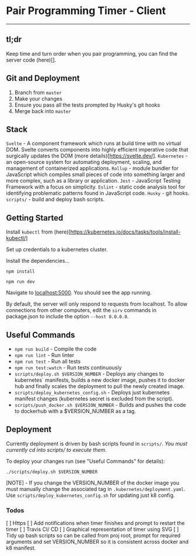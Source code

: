# Pair Programming Timer - Client

---

## tl;dr

Keep time and turn order when you pair programming, you can find the server code (here)[].

## Git and Deployment

1) Branch from `master`
2) Make your changes
3) Ensure you pass all the tests prompted by Husky's git hooks
4) Merge back into `master`

## Stack

`Svelte` - A component framework which runs at build time with no virtual DOM. Svelte converts components into highly efficient imperative code that surgically updates the DOM (more details)[https://svelte.dev/].
`Kubernetes` - an open-source system for automating deployment, scaling, and management of containerized applications.
`Rollup` - module bundler for JavaScript which compiles small pieces of code into something larger and more complex, such as a library or application.
`Jest` - JavaScript Testing Framework with a focus on simplicity.
`Eslint` - static code analysis tool for identifying problematic patterns found in JavaScript code.
`Husky` - git hooks.
`scripts/` - build and deploy bash scripts.

## Getting Started

Install `kubectl` from (here)[https://kubernetes.io/docs/tasks/tools/install-kubectl/]

Set up credentials to a kubernetes cluster.

Install the dependencies...

`npm install`

`npm run dev`

Navigate to [localhost:5000](http://localhost:5000). You should see the app running.

By default, the server will only respond to requests from localhost. To allow connections from other computers, edit the `sirv` commands in package.json to include the option `--host 0.0.0.0`.

## Useful Commands
* `npm run build` - Compile the code
* `npm run lint` - Run linter
* `npm run test` - Run all tests
* `npm run test:watch` - Run tests continuously
* `scripts/deploy.sh $VERSION_NUMBER` - Deploys any changes to kubernetes` manifests, builds a new docker image, pushes it to docker hub and finally scales the deployment to pull the newly created image.
* `scripts/deploy_kubernetes_config.sh` - Deploys just kubernetes manifest changes (kubernetes secret is excluded from the script).
* `scripts/push_docker.sh $VERSION_NUMBER` - Builds and pushes the code to dockerhub with a $VERSION_NUMBER as a tag.

## Deployment

Currently deployment is driven by bash scripts found in `scripts/`. _You must currently cd into scripts/ to execute them_.

To deploy your changes run (see "Useful Commands" for details):

  `./scripts/deploy.sh $VERSION_NUMBER`

[NOTE] - If you change the VERSION_NUMBER of the docker image you must manually change the associated tag in `.kubernetes/deployment.yaml`. Use `scripts/deploy_kubernetes_config.sh` for updating just  k8 config.

### Todos

[ ] Https
[ ] Add notifications when timer finishes and prompt to restart the timer
[ ] Travis CI/ CD
[ ] Graphical representation of timer using SVG
[ ] Tidy up bash scripts so can be called from proj root, prompt for required arguments and set VERSION_NUMBER so it is consistent across docker and k8 manifest.
